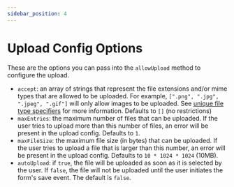 ```yaml
---
sidebar_position: 4
---
```


# Upload Config Options

These are the options you can pass into the `allowUpload` method to configure the upload.

- `accept`: an array of strings that represent the file extensions and/or mime types that are allowed to be uploaded.
  For example, `[".png", ".jpg", ".jpeg", ".gif"]` will only allow images to be uploaded. See
  [unique file type specifiers](https://developer.mozilla.org/en-US/docs/Web/HTML/Element/input/file#unique_file_type_specifiers)
  for more information. Defaults to `[]` (no restrictions)
- `maxEntries`: the maximum number of files that can be uploaded. If the user tries to upload more than this number of
  files, an error will be present in the upload config. Defaults to `1`.
- `maxFileSize`: the maximum file size (in bytes) that can be uploaded. If the user tries to upload a file that is
  larger than this number, an error will be present in the upload config. Defaults to `10 * 1024 * 1024` (10MB).
- `autoUpload`: if `true`, the file will be uploaded as soon as it is selected by the user. If `false`, the file will
  not be uploaded until the user initiates the form's save event. The default is `false`.

